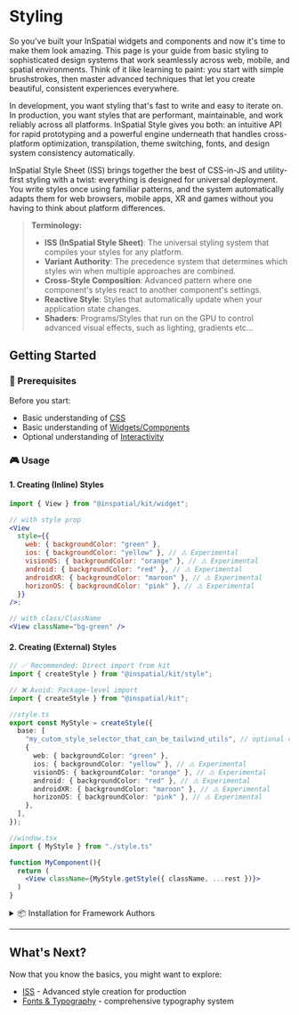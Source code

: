 # Styling

So you've built your InSpatial widgets and components and now it's time to make them look amazing. This page is your guide from basic styling to sophisticated design systems that work seamlessly across web, mobile, and spatial environments. Think of it like learning to paint: you start with simple brushstrokes, then master advanced techniques that let you create beautiful, consistent experiences everywhere.

In development, you want styling that's fast to write and easy to iterate on. In production, you want styles that are performant, maintainable, and work reliably across all platforms. InSpatial Style gives you both: an intuitive API for rapid prototyping and a powerful engine underneath that handles cross-platform optimization, transpilation, theme switching, fonts, and design system consistency automatically.

InSpatial Style Sheet (ISS) brings together the best of CSS-in-JS and utility-first styling with a twist: everything is designed for universal deployment. You write styles once using familiar patterns, and the system automatically adapts them for web browsers, mobile apps, XR and games without you having to think about platform differences.

> **Terminology:**
>
> - **ISS (InSpatial Style Sheet)**: The universal styling system that compiles your styles for any platform.
> - **Variant Authority**: The precedence system that determines which styles win when multiple approaches are combined.
> - **Cross-Style Composition**: Advanced pattern where one component's styles react to another component's settings.
> - **Reactive Style**: Styles that automatically update when your application state changes.
> - **Shaders**: Programs/Styles that run on the GPU to control advanced visual effects, such as lighting, gradients etc...

## Getting Started

### 🎯 Prerequisites

Before you start:

- Basic understanding of [CSS](https://web.dev/learn/css)
- Basic understanding of [Widgets/Components](../1.%20graphical-user-interface/widgets-components🟡.md/)
- Optional understanding of [Interactivity](../2.%20interactivity/introduction🟡.md)

### 🎮 Usage

#### 1. Creating (Inline) Styles

```jsx
import { View } from "@inspatial/kit/widget";

// with style prop
<View
  style={{
    web: { backgroundColor: "green" },
    ios: { backgroundColor: "yellow" }, // ⚠️ Experimental
    visionOS: { backgroundColor: "orange" }, // ⚠️ Experimental
    android: { backgroundColor: "red" }, // ⚠️ Experimental
    androidXR: { backgroundColor: "maroon" }, // ⚠️ Experimental
    horizonOS: { backgroundColor: "pink" }, // ⚠️ Experimental
  }}
/>;
```

```jsx
// with class/ClassName
<View className="bg-green" />
```

#### 2. Creating (External) Styles

```typescript
// ✅ Recommended: Direct import from kit
import { createStyle } from "@inspatial/kit/style";

// ❌ Avoid: Package-level import
import { createStyle } from "@inspatial/kit";

//style.ts
export const MyStyle = createStyle({
  base: [
    "my_cutom_style_selector_that_can_be_tailwind_utils", // optional custom style-selectors
    {
      web: { backgroundColor: "green" },
      ios: { backgroundColor: "yellow" }, // ⚠️ Experimental
      visionOS: { backgroundColor: "orange" }, // ⚠️ Experimental
      android: { backgroundColor: "red" }, // ⚠️ Experimental
      androidXR: { backgroundColor: "maroon" }, // ⚠️ Experimental
      horizonOS: { backgroundColor: "pink" }, // ⚠️ Experimental
    },
  ],
});
```

```jsx
//window.tsx
import { MyStyle } from "./style.ts"

function MyComponent(){
  return (
    <View className={MyStyle.getStyle({ className, ...rest })}>
  )
}
```

<details>
<summary>📦 Installation for Framework Authors</summary>

If you're building a framework or library that needs to include physics & motion:

```bash
deno install jsr:@in/style
```

##

```bash
npx jsr add @in/style
```

##

```bash
yarn dlx jsr add @in/style
```

##

```bash
pnpm dlx jsr add @in/style
```

##

```bash
bunx jsr add @in/style
```

##

```bash
vlt install jsr:@in/style
```

</details>

---

## What's Next?

Now that you know the basics, you might want to explore:

- [ISS](./iss.md) - Advanced style creation for production
- [Fonts & Typography](./font-typography.md) - comprehensive typography system
